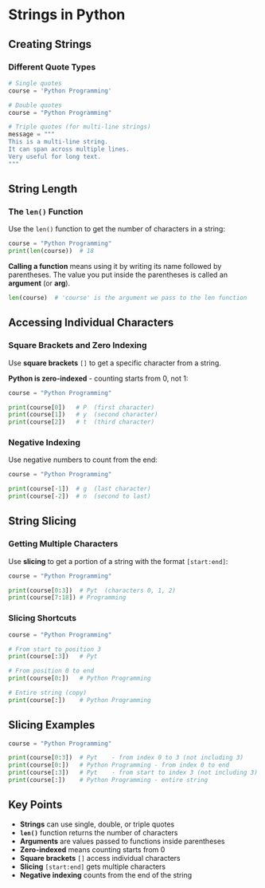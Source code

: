 # Strings in Python

## Creating Strings

### Different Quote Types

```python
# Single quotes
course = 'Python Programming'

# Double quotes
course = "Python Programming"

# Triple quotes (for multi-line strings)
message = """
This is a multi-line string.
It can span across multiple lines.
Very useful for long text.
"""
```

## String Length

### The `len()` Function

Use the `len()` function to get the number of characters in a string:

```python
course = "Python Programming"
print(len(course))  # 18
```

**Calling a function** means using it by writing its name followed by parentheses. The value you put inside the parentheses is called an **argument** (or **arg**).

```python
len(course)  # 'course' is the argument we pass to the len function
```

## Accessing Individual Characters

### Square Brackets and Zero Indexing

Use **square brackets** `[]` to get a specific character from a string.

**Python is zero-indexed** - counting starts from 0, not 1:

```python
course = "Python Programming"

print(course[0])   # P  (first character)
print(course[1])   # y  (second character)
print(course[2])   # t  (third character)
```

### Negative Indexing

Use negative numbers to count from the end:

```python
course = "Python Programming"

print(course[-1])  # g  (last character)
print(course[-2])  # n  (second to last)
```

## String Slicing

### Getting Multiple Characters

Use **slicing** to get a portion of a string with the format `[start:end]`:

```python
course = "Python Programming"

print(course[0:3])  # Pyt  (characters 0, 1, 2)
print(course[7:18]) # Programming
```

### Slicing Shortcuts

```python
course = "Python Programming"

# From start to position 3
print(course[:3])   # Pyt

# From position 0 to end
print(course[0:])   # Python Programming

# Entire string (copy)
print(course[:])    # Python Programming
```

## Slicing Examples

```python
course = "Python Programming"

print(course[0:3])  # Pyt    - from index 0 to 3 (not including 3)
print(course[0:])   # Python Programming - from index 0 to end
print(course[:3])   # Pyt    - from start to index 3 (not including 3)
print(course[:])    # Python Programming - entire string
```

## Key Points

- **Strings** can use single, double, or triple quotes
- **`len()`** function returns the number of characters
- **Arguments** are values passed to functions inside parentheses
- **Zero-indexed** means counting starts from 0
- **Square brackets** `[]` access individual characters
- **Slicing** `[start:end]` gets multiple characters
- **Negative indexing** counts from the end of the string
